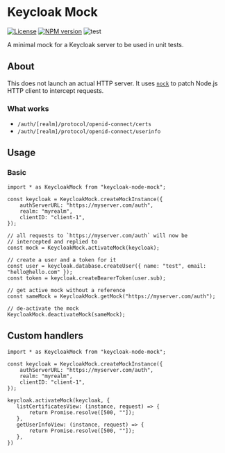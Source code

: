 # Keycloak Mock

[![License](https://img.shields.io/:license-mit-blue.svg)](http://doge.mit-license.org)
[![NPM version](https://badge.fury.io/js/keycloak-mock.svg)](http://badge.fury.io/js/keycloak-mock)
![test](https://github.com/SectorLabs/keycloak-mock/workflows/test/badge.svg)

A minimal mock for a Keycloak server to be used in unit tests.

## About
This does not launch an actual HTTP server. It uses [`nock`](https://github.com/nock/nock) to patch Node.js HTTP client to intercept requests.

### What works
* `/auth/[realm]/protocol/openid-connect/certs`
* `/auth/[realm]/protocol/openid-connect/userinfo`

## Usage
### Basic
    import * as KeycloakMock from "keycloak-node-mock";

    const keycloak = KeycloakMock.createMockInstance({
        authServerURL: "https://myserver.com/auth",
        realm: "myrealm",
        clientID: "client-1",
    });

    // all requests to `https://myserver.com/auth` will now be
    // intercepted and replied to
    const mock = KeycloakMock.activateMock(keycloak);

    // create a user and a token for it
    const user = keycloak.database.createUser({ name: "test", email: "hello@hello.com" });
    const token = keycloak.createBearerToken(user.sub);

    // get active mock without a reference
    const sameMock = KeycloakMock.getMock("https://myserver.com/auth");

    // de-activate the mock
    KeycloakMock.deactivateMock(sameMock);

## Custom handlers

    import * as KeycloakMock from "keycloak-node-mock";

    const keycloak = KeycloakMock.createMockInstance({
        authServerURL: "https://myserver.com/auth",
        realm: "myrealm",
        clientID: "client-1",
    });

    keycloak.activateMock(keycloak, {
       listCertificatesView: (instance, request) => {
           return Promise.resolve([500, ""]);
       },
       getUserInfoView: (instance, request) => {
           return Promise.resolve([500, ""]);
       },
    })
